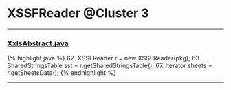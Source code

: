 # XSSFReader @Cluster 3

***

### [XxlsAbstract.java](https://searchcode.com/codesearch/view/68613397/)
{% highlight java %}
62. XSSFReader r = new XSSFReader(pkg);
63. SharedStringsTable sst = r.getSharedStringsTable();
67. Iterator<InputStream> sheets = r.getSheetsData();
{% endhighlight %}

***

